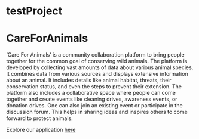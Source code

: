 # testProject
# CareForAnimals
‘Care For Animals’ is a community collaboration platform to bring people together for the common goal of conserving wild animals. The platform is developed by collecting vast amounts of data about various animal species. It combines data from various sources and displays extensive information about an animal. It includes details like animal habitat, threats, their conservation status, and even the steps to prevent their extension. The platform also includes a collaborative space where people can come together and create events like cleaning drives, awareness events, or donation drives. One can also join an existing event or participate in the discussion forum. This helps in sharing ideas and inspires others to come forward to protect animals.

Explore our application [here](https://638808ede750330008b33f11--sweet-mousse-d2ee6c.netlify.app/)

